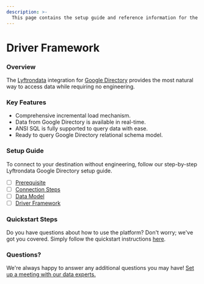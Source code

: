 ```yaml
---
description: >-
  This page contains the setup guide and reference information for the Google Directory source connector.
---
```


# Driver Framework

### Overview

The [Lyftrondata](https://www.lyftrondata.com/) integration for [Google Directory](None) provides the most natural way to access data while requiring no engineering.

### Key Features

* Comprehensive incremental load mechanism.
* Data from Google Directory is available in real-time.&#x20;
* ANSI SQL is fully supported to query data with ease.
* Ready to query Google Directory relational schema model.

### Setup Guide

To connect to your destination without engineering, follow our step-by-step Lyftrondata Google Directory setup guide.

* [ ] [Prerequisite](../prerequisite.md)
* [ ] [Connection Steps](../connection-steps.md)
* [ ] [Data Model](../data-model/erd.md)
* [ ] [Driver Framework](../driver-framework/)

### Quickstart Steps

Do you have questions about how to use the platform? Don't worry; we've got you covered. Simply follow the quickstart instructions [here](../driver-framework/README.md).

### Questions? <a href="#questions" id="questions"></a>

We're always happy to answer any additional questions you may have! [Set up a meeting with our data experts.](https://www.lyftrondata.com/book-a-meeting/)


